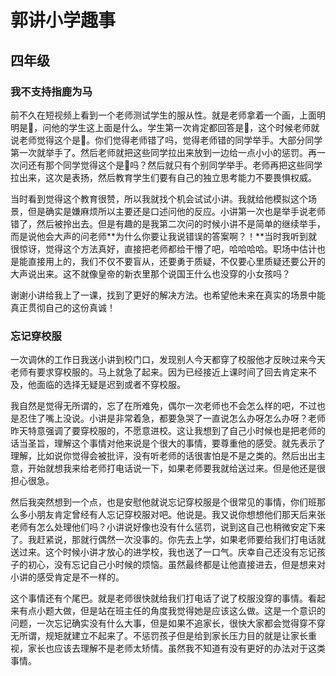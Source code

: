 # 郭讲小学趣事
## 四年级
### 我不支持指鹿为马
前不久在短视频上看到一个老师测试学生的服从性。就是老师拿着一个画，上面明明是🦌，问他的学生这上面是什么。学生第一次肯定都回答是🦌，这个时候老师就说老师觉得这个是🐎。你们觉得老师错了吗，觉得老师错的同学举手。大部分同学第一次就举手了。然后老师就把这些同学拉出来放到一边给一点小小的惩罚。再一次问还有那个同学觉得这个是🦌吗？然后就只有个别同学举手。老师再把这些同学拉出来，这次是表扬，然后教育学生们要有自己的独立思考能力不要畏惧权威。

当时看到觉得这个教育很赞，所以我就找个机会试试小讲。我就给他模拟这个场景，但是确实是嫌麻烦所以主要还是口述问他的反应。小讲第一次也是举手说老师错了，然后被拎出去。但是有趣的是我第二次问的时候小讲不是简单的继续举手，而是说他会大声的问老师**为什么你要让我说错误的答案啊？！**当时我听到就很惊讶，觉得这个方法真好，直接把老师都给干懵了吧，哈哈哈哈。职场中估计也是能直接用上的，我们不仅不要盲从，还要勇于质疑，不仅要心里质疑还要公开的大声说出来。这不就像皇帝的新衣里那个说国王什么也没穿的小女孩吗？

谢谢小讲给我上了一课，找到了更好的解决方法。也希望他未来在真实的场景中能真正贯彻自己的这份真诚！

### 忘记穿校服
一次调休的工作日我送小讲到校门口，发现别人今天都穿了校服他才反映过来今天老师有要求穿校服的。马上就急了起来。因为已经接近上课时间了回去肯定来不及，他面临的选择无疑是迟到或者不穿校服。

我自然是觉得无所谓的，忘了在所难免，偶尔一次老师也不会怎么样的吧，不过也是忍住了嘴上没说。小讲是非常着急，都要急哭了一直说怎么办呀怎么办呀？老师昨天特意强调了要穿校服的，不愿意进校。这让我想到了自己小时候也是把老师的话当圣旨，理解这个事情对他来说是个很大的事情，要尊重他的感受。就先表示了理解，比如说你觉得会被批评，没有听老师的话很害怕是不是之类的。然后出出主意，开始就想我来给老师打电话说一下，如果老师要我就给送过来。但是他还是很担心很急。

然后我突然想到一个点，也是安慰他就说忘记穿校服是个很常见的事情，你们班那么多小朋友肯定曾经有人忘记穿校服对吧。他说是。我又说你想想他们那天后来张老师有怎么处理他们吗？小讲说好像也没有什么惩罚，说到这自己也稍微安定下来了。我赶紧说，那就行偶然一次没事的。你先去上学，如果老师要给我们打电话就送过来。这个时候小讲才放心的进学校，我也送了一口气。庆幸自己还没有忘记孩子的初心，没有忘记自己小时候的烦恼。虽然最终都是让他直接进去，但是想来对小讲的感受肯定是不一样的。

这个事情还有个尾巴。就是老师很快就给我们打电话了说了校服没穿的事情。看起来有点小题大做，但是站在班主任的角度我觉得她是应该这么做。这是一个意识的问题，一次忘记确实没有什么大事，但是如果不追家长，很快大家都会觉得穿不穿无所谓，规矩就建立不起来了。不惩罚孩子但是给到家长压力目的就是让家长重视，家长也应该去理解不是老师太矫情。虽然我不知道有没有更好的办法对于这类事情。
